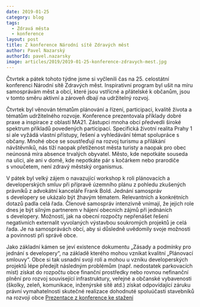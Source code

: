 ```yaml
---
date: 2019-01-25
category: blog
tags:
  - Zdravá města
  - konference
layout: post
title: Z konference Národní sítě Zdravých měst
author: Pavel Nazarský
authorId: pavel.nazarsky
image: articles/2019/2019-01-25-konference-zdravych-mest.jpg
---
```


Čtvrtek a pátek tohoto týdne jsme si vyčlenili čas na 25. celostátní konferenci Národní sítě Zdravých měst. Inspirativní program byl ušit na míru samosprávám měst a obcí, které jsou vstřícné a přátelské k občanům, jsou v tomto směru aktivní a zároveň dbají na udržitelný rozvoj.

Čtvrtek byl věnován tématům plánování a řízení, participaci, kvalitě života a tématům udržitelného rozvoje. Konference prezentovala příklady dobré praxe a inspirace z oblastí MA21. Zástupci mnoha obcí předvedli široké spektrum příkladů povedených participací. Specifická životní realita Prahy 1 si ale vyžádá vlastní přístupy, řešení a vyhledávání témat spolupráce s občany. Mnohé obce se soustřeďují na rozvoj turismu a přilákání návštěvníků, nás tíží naopak přetíženost města turisty a naopak pro obec neúnosná míra absence trvalých obyvatel. Město, kde nepotkáte souseda na ulici, ale ani v domě, kde nepotkáte pár s kočárkem nebo prarodiče s vnoučetem, není zdravý městský organismus.

V pátek byl velký zájem o navazující workshop k roli plánovacích a developerských smluv při přípravě územního plánu z pohledu zkušených právníků z advokátní kanceláře Frank Bold. Jednání samospráv s developery se ukázalo být žhavým tématem. Relevantních a konkrétních dotazů padla celá řada. Členové samospráv intenzivně vnímají, že jejich role dnes je být silným partnerem v hájení obecních zájmů při jednáních s developery.
Možností, jak na obecní rozpočty nepřenášet řešení negativních externalit vyvolaných výstavbou soukromých projektů je celá řada.  Je na samosprávách obcí, aby si důsledně uvědomily svoje možnosti a povinnosti při správě obce.

Jako základní kámen se jeví existence dokumentu „Zásady a podmínky pro jednání s developery“, na základě kterého mohou vznikat kvalitní „Plánovací smlouvy“. Obce si tak usnadní svoji roli a mohou u vzniku developerských projektů lépe 
předejít následným problémům (např. nedostatek parkovacích míst)
získat do rozpočtu obce finanční prostředky nebo rovnou nefinanční plnění pro rozvoj související infrastruktury, veřejné a občanské vybavenosti (školky, zeleň, komunikace, inženýrské sítě atd.) získat odpovídající záruku právní vymahatelnosti skutečné realizace dohodnuté spoluúčasti stavebníků na rozvoji obce [Prezentace z konference ke stažení](https://www.zdravamesta.cz/cz/vystupy-z-konference-vysvihnete-se)



